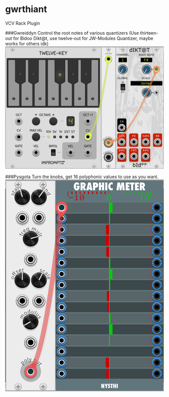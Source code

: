# gwrthiant
VCV Rack Plugin

###Gwreiddyn
Control the root notes of various quantizers (Use thirteen-out for Bidoo Dikt@t, use twelve-out for JW-Modules Quantizer, maybe works for others idk)
![gwreiddyn](https://github.com/dustractor/gwrthiant/blob/main/img/gwreiddyn.png)

###Pysgota
Turn the knobs, get 16 polyphonic values to use as you want.
![pysgota](https://github.com/dustractor/gwrthiant/blob/main/img/pysgota.png)
